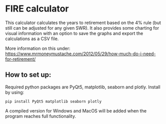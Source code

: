 # FIRE calculator
This calculator calculates the years to retirement based on the 4% rule (but still can be adjusted for any given SWR). 
It also provides some charting for visual information with an option to save the graphs and export the calculations as a CSV file. 

More information on this under: https://www.mrmoneymustache.com/2012/05/29/how-much-do-i-need-for-retirement/

## How to set up:
Required python packages are PyQt5, matplotlib, seaborn and plotly. Install by using:


```pip install PyQt5 matplotlib seaborn plotly```

A compiled version for Windows and MacOS will be added when the program reaches full functionality. 

